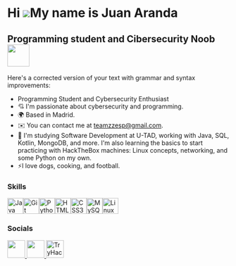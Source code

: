 Hi ![](https://user-images.githubusercontent.com/18350557/176309783-0785949b-9127-417c-8b55-ab5a4333674e.gif)My name is Juan Aranda
===================================================================================================================================

Programming student and Cibersecurity Noob   <picture><img 
src = "https://github.com/7oSkaaa/7oSkaaa/blob/main/Images/about_me.gif?raw=true" width = 50px></picture> 
------------------------------------------



Here's a corrected version of your text with grammar and syntax improvements:

*  Programming Student and Cybersecurity Enthusiast
*  💘 I'm passionate about cybersecurity and programming.
*  🌍 Based in Madrid.
*  ✉️ You can contact me at teamzzesp@gmail.com.
*  🧠 I'm studying Software Development at U-TAD, working with Java, SQL, Kotlin, MongoDB, and more. I'm also learning the basics to start practicing with HackTheBox machines: Linux concepts, networking, and some Python on my own.
*  ⚡I love dogs, cooking, and football.

### Skills

<p align="left">
<a href="https://www.oracle.com/java/" target="_blank" rel="noreferrer"><img src="https://raw.githubusercontent.com/danielcranney/readme-generator/main/public/icons/skills/java-colored.svg" width="36" height="36" alt="Java" /></a><a href="https://git-scm.com/" target="_blank" rel="noreferrer"><img src="https://raw.githubusercontent.com/danielcranney/readme-generator/main/public/icons/skills/git-colored.svg" width="36" height="36" alt="Git" /></a><a href="https://www.python.org/" target="_blank" rel="noreferrer"><img src="https://raw.githubusercontent.com/danielcranney/readme-generator/main/public/icons/skills/python-colored.svg" width="36" height="36" alt="Python" /></a><a href="https://developer.mozilla.org/en-US/docs/Glossary/HTML5" target="_blank" rel="noreferrer"><img src="https://raw.githubusercontent.com/danielcranney/readme-generator/main/public/icons/skills/html5-colored.svg" width="36" height="36" alt="HTML5" /></a><a href="https://www.w3.org/TR/CSS/#css" target="_blank" rel="noreferrer"><img src="https://raw.githubusercontent.com/danielcranney/readme-generator/main/public/icons/skills/css3-colored.svg" width="36" height="36" alt="CSS3" /></a><a href="https://www.mysql.com/" target="_blank" rel="noreferrer"><img src="https://raw.githubusercontent.com/danielcranney/readme-generator/main/public/icons/skills/mysql-colored.svg" width="36" height="36" alt="MySQL" /></a><a href="https://www.linux.org" target="_blank" rel="noreferrer"><img src="https://raw.githubusercontent.com/danielcranney/readme-generator/main/public/icons/skills/linux-colored.svg" width="36" height="36" alt="Linux" /></a>
</p>

### Socials

<p align="left">
 <a href="https://www.github.com/Araanda41" target="_blank" rel="noreferrer">
   <picture>
     <source media="(prefers-color-scheme: dark)" srcset="https://raw.githubusercontent.com/danielcranney/readme-generator/main/public/icons/socials/github-dark.svg" />
     <source media="(prefers-color-scheme: light)" srcset="https://raw.githubusercontent.com/danielcranney/readme-generator/main/public/icons/socials/github.svg" />
     <img src="https://raw.githubusercontent.com/danielcranney/readme-generator/main/public/icons/socials/github.svg" width="40" height="40" />
   </picture>
 </a>
 <a href="https://www.linkedin.com/in/juanaranda41/" target="_blank" rel="noreferrer">
   <picture>
     <source media="(prefers-color-scheme: dark)" srcset="https://raw.githubusercontent.com/danielcranney/readme-generator/main/public/icons/socials/linkedin-dark.svg" />
     <source media="(prefers-color-scheme: light)" srcset="https://raw.githubusercontent.com/danielcranney/readme-generator/main/public/icons/socials/linkedin.svg" />
     <img src="https://raw.githubusercontent.com/danielcranney/readme-generator/main/public/icons/socials/linkedin.svg" width="40" height="40" />
   </picture>
 </a>
 <a href="https://tryhackme.com/r/p/Aranda41" target="_blank" rel="noreferrer">
   <img src="https://yt3.googleusercontent.com/hfBAf9-rRBuMN_Iu9WMN2MxWj27rFjQAs8JsDGyNcRjw1C5Gmf8ep1DJc_Mc27vCASRe2VdTStg=s160-c-k-c0x00ffffff-no-rj" width="40" height="40" alt="TryHackMe" />
 </a>
</p>


